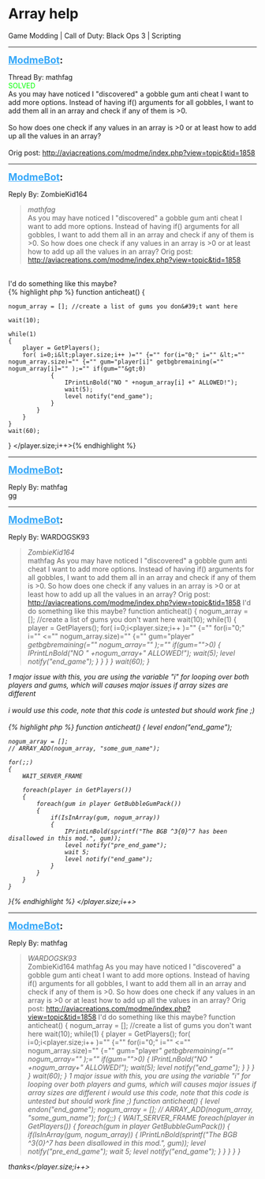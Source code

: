 # Array help
Game Modding | Call of Duty: Black Ops 3 | Scripting

---
<strong style="font-size: 1.4em;"><span style="text-decoration: underline;text-decoration-color: #34a7f9;"><span style="color:#34a7f9;">ModmeBot</span></span>:</strong>

<p>Thread By: mathfag<br /><span style="color:#00ff00;">SOLVED</span><br />As you may have noticed I &quot;discovered&quot; a gobble gum anti cheat I want to add more options. Instead of having if() arguments for all gobbles, I want to add them all in an array and check if any of them is &gt;0.<br /> <br />So how does one check if any values in an array is &gt;0 or at least how to add up all the values in an array?<br /> <br />Orig post: <a href="http://aviacreations.com/modme/index.php?view=topic&tid=1858">http://aviacreations.com/modme/index.php?view=topic&amp;tid=1858</a></p>

---
<strong style="font-size: 1.4em;"><span style="text-decoration: underline;text-decoration-color: #34a7f9;"><span style="color:#34a7f9;">ModmeBot</span></span>:</strong>

<p>Reply By: ZombieKid164<br /><blockquote><em>mathfag</em><br />As you may have noticed I &quot;discovered&quot; a gobble gum anti cheat I want to add more options. Instead of having if() arguments for all gobbles, I want to add them all in an array and check if any of them is &gt;0.   So how does one check if any values in an array is &gt;0 or at least how to add up all the values in an array?   Orig post: <a href="http://aviacreations.com/modme/index.php?view=topic&tid=1858">http://aviacreations.com/modme/index.php?view=topic&amp;tid=1858</a></blockquote><br /> I&#39;d do something like this maybe?<br />{% highlight php %}
function anticheat()
{

	nogum_array = []; //create a list of gums you don&#39;t want here

	wait(10);

	while(1)
    {
    	player = GetPlayers();
    	for( i=0;i&lt;player.size;i++ )="" {="" for(i="0;" i="" &lt;="" nogum_array.size)="" {="" gum="player[i]" getbgbremaining(="" nogum_array[i]="" );="" if(gum=""&gt;0)
        		{
        			IPrintLnBold("NO " +nogum_array[i] +" ALLOWED!");
        			wait(5);
        			level notify("end_game");
        		}
        	}
        }
    }
	wait(60);
}
&lt;/player.size;i++&gt;{% endhighlight %}
</p>

---
<strong style="font-size: 1.4em;"><span style="text-decoration: underline;text-decoration-color: #34a7f9;"><span style="color:#34a7f9;">ModmeBot</span></span>:</strong>

<p>Reply By: mathfag<br />gg</p>

---
<strong style="font-size: 1.4em;"><span style="text-decoration: underline;text-decoration-color: #34a7f9;"><span style="color:#34a7f9;">ModmeBot</span></span>:</strong>

<p>Reply By: WARDOGSK93<br /><blockquote><em>ZombieKid164</em><br />mathfag As you may have noticed I &quot;discovered&quot; a gobble gum anti cheat I want to add more options. Instead of having if() arguments for all gobbles, I want to add them all in an array and check if any of them is &gt;0.   So how does one check if any values in an array is &gt;0 or at least how to add up all the values in an array?   Orig post: <a href="http://aviacreations.com/modme/index.php?view=topic&tid=1858">http://aviacreations.com/modme/index.php?view=topic&amp;tid=1858</a>  I&#39;d do something like this maybe? function anticheat() { nogum_array = []; //create a list of gums you don&#39;t want here wait(10); while(1) { player = GetPlayers(); for( i=0;i&lt;player.size;i++ )=&quot;&quot; {=&quot;&quot; for(i=&quot;0;&quot; i=&quot;&quot; &lt;=&quot;&quot; nogum_array.size)=&quot;&quot; {=&quot;&quot; gum=&quot;player<em>&quot; getbgbremaining(=&quot;&quot; nogum_array<em>=&quot;&quot; );=&quot;&quot; if(gum=&quot;&quot;&gt;0) { IPrintLnBold(&quot;NO &quot; +nogum_array<em>+&quot; ALLOWED!&quot;); wait(5); level notify(&quot;end_game&quot;); } } } } wait(60); }</em></em></em></blockquote><em><em><em>1 major issue with this, you are using the variable &quot;i&quot; for looping over both players and gums, which will causes major issues if array sizes are different<br /> <br />i would use this code, note that this code is untested but should work fine ;)<br /> <br />{% highlight php %}
function anticheat()
{
	level endon("end_game");

	nogum_array = [];
	// ARRAY_ADD(nogum_array, "some_gum_name");

	for(;;)
	{
		WAIT_SERVER_FRAME

		foreach(player in GetPlayers())
		{
			foreach(gum in player GetBubbleGumPack())
			{
				if(IsInArray(gum, nogum_array))
				{
					IPrintLnBold(sprintf("The BGB ^3{0}^7 has been disallowed in this mod.", gum));
					level notify("pre_end_game");
					wait 5;
					level notify("end_game");
				}
			}
		}
	}
}{% endhighlight %}
&lt;/player.size;i++&gt;</em></em></em></p>

---
<strong style="font-size: 1.4em;"><span style="text-decoration: underline;text-decoration-color: #34a7f9;"><span style="color:#34a7f9;">ModmeBot</span></span>:</strong>

<p>Reply By: mathfag<br /><blockquote><em>WARDOGSK93</em><br />ZombieKid164 mathfag As you may have noticed I &quot;discovered&quot; a gobble gum anti cheat I want to add more options. Instead of having if() arguments for all gobbles, I want to add them all in an array and check if any of them is &gt;0.   So how does one check if any values in an array is &gt;0 or at least how to add up all the values in an array?   Orig post: <a href="http://aviacreations.com/modme/index.php?view=topic&tid=1858">http://aviacreations.com/modme/index.php?view=topic&amp;tid=1858</a>  I&#39;d do something like this maybe? function anticheat() { nogum_array = []; //create a list of gums you don&#39;t want here wait(10); while(1) { player = GetPlayers(); for( i=0;i&lt;player.size;i++ )=&quot;&quot; {=&quot;&quot; for(i=&quot;0;&quot; i=&quot;&quot; &lt;=&quot;&quot; nogum_array.size)=&quot;&quot; {=&quot;&quot; gum=&quot;player<em>&quot; getbgbremaining(=&quot;&quot; nogum_array<em>=&quot;&quot; );=&quot;&quot; if(gum=&quot;&quot;&gt;0) { IPrintLnBold(&quot;NO &quot; +nogum_array<em>+&quot; ALLOWED!&quot;); wait(5); level notify(&quot;end_game&quot;); } } } } wait(60); }  1 major issue with this, you are using the variable &quot;i&quot; for looping over both players and gums, which will causes major issues if array sizes are different   i would use this code, note that this code is untested but should work fine ;)   function anticheat() { level endon(&quot;end_game&quot;); nogum_array = []; // ARRAY_ADD(nogum_array, &quot;some_gum_name&quot;); for(;;) { WAIT_SERVER_FRAME foreach(player in GetPlayers()) { foreach(gum in player GetBubbleGumPack()) { if(IsInArray(gum, nogum_array)) { IPrintLnBold(sprintf(&quot;The BGB ^3{0}^7 has been disallowed in this mod.&quot;, gum)); level notify(&quot;pre_end_game&quot;); wait 5; level notify(&quot;end_game&quot;); } } } } }</em></em></em></blockquote><em><em><em>thanks&lt;/player.size;i++&gt;</em></em></em></p>
